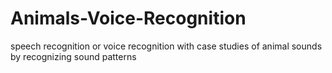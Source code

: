 # Animals-Voice-Recognition
speech recognition or voice recognition with case studies of animal sounds by recognizing sound patterns
